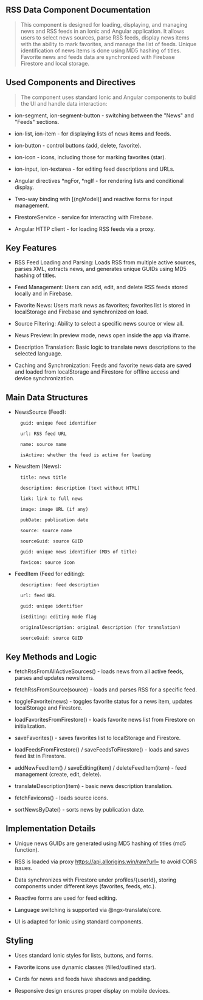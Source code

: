 ## RSS Data Component Documentation

>This component is designed for loading, displaying, and managing news and RSS feeds in an Ionic and Angular application. It allows users to select news sources, parse RSS feeds, display news items with the ability to mark favorites, and manage the list of feeds. Unique identification of news items is done using MD5 hashing of titles. Favorite news and feeds data are synchronized with Firebase Firestore and local storage.

## Used Components and Directives

>The component uses standard Ionic and Angular components to build the UI and handle data interaction:

- ion-segment, ion-segment-button - switching between the "News" and "Feeds" sections.

- ion-list, ion-item - for displaying lists of news items and feeds.

- ion-button - control buttons (add, delete, favorite).

- ion-icon - icons, including those for marking favorites (star).

- ion-input, ion-textarea - for editing feed descriptions and URLs.

- Angular directives *ngFor, *ngIf - for rendering lists and conditional display.

- Two-way binding with [(ngModel)] and reactive forms for input management.

- FirestoreService - service for interacting with Firebase.

- Angular HTTP client - for loading RSS feeds via a proxy.

## Key Features

- RSS Feed Loading and Parsing: Loads RSS from multiple active sources, parses XML, extracts news, and generates unique GUIDs using MD5 hashing of titles.

- Feed Management: Users can add, edit, and delete RSS feeds stored locally and in Firebase.

- Favorite News: Users mark news as favorites; favorites list is stored in localStorage and Firebase and synchronized on load.

- Source Filtering: Ability to select a specific news source or view all.

- News Preview: In preview mode, news open inside the app via iframe.

- Description Translation: Basic logic to translate news descriptions to the selected language.

- Caching and Synchronization: Feeds and favorite news data are saved and loaded from localStorage and Firestore for offline access and device synchronization.

## Main Data Structures

- NewsSource (Feed):

        guid: unique feed identifier

        url: RSS feed URL

        name: source name

        isActive: whether the feed is active for loading

- NewsItem (News):

        title: news title

        description: description (text without HTML)

        link: link to full news

        image: image URL (if any)

        pubDate: publication date

        source: source name

        sourceGuid: source GUID

        guid: unique news identifier (MD5 of title)

        favicon: source icon

- FeedItem (Feed for editing):

        description: feed description

        url: feed URL

        guid: unique identifier

        isEditing: editing mode flag

        originalDescription: original description (for translation)

        sourceGuid: source GUID

## Key Methods and Logic

- fetchRssFromAllActiveSources() - loads news from all active feeds, parses and updates newsItems.

- fetchRssFromSource(source) - loads and parses RSS for a specific feed.

- toggleFavorite(news) - toggles favorite status for a news item, updates localStorage and Firestore.

- loadFavoritesFromFirestore() - loads favorite news list from Firestore on initialization.

- saveFavorites() - saves favorites list to localStorage and Firestore.

- loadFeedsFromFirestore() / saveFeedsToFirestore() - loads and saves feed list in Firestore.

- addNewFeedItem() / saveEditing(item) / deleteFeedItem(item) - feed management (create, edit, delete).

- translateDescription(item) - basic news description translation.

- fetchFavicons() - loads source icons.

- sortNewsByDate() - sorts news by publication date.

## Implementation Details

- Unique news GUIDs are generated using MD5 hashing of titles (md5 function).

- RSS is loaded via proxy https://api.allorigins.win/raw?url= to avoid CORS issues.

- Data synchronizes with Firestore under profiles/{userId}, storing components under different keys (favorites, feeds, etc.).

- Reactive forms are used for feed editing.

- Language switching is supported via @ngx-translate/core.

- UI is adapted for Ionic using standard components.

## Styling

- Uses standard Ionic styles for lists, buttons, and forms.

- Favorite icons use dynamic classes (filled/outlined star).

- Cards for news and feeds have shadows and padding.

- Responsive design ensures proper display on mobile devices.

